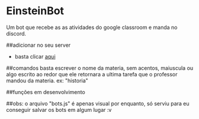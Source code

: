 # EinsteinBot
Um bot que recebe as as atividades do google classroom e manda no discord.

##adicionar no seu server
- basta clicar [aqui](https://discord.com/api/oauth2/authorize?client_id=725872626416746497&permissions=8&scope=bot)

##comandos
basta escrever o nome da materia, sem acentos, maiuscula ou algo escrito ao
redor que ele retornara a ultima tarefa que o professor mandou da materia.
ex: "historia"

##funções
em desenvolvimento

##obs:
o arquivo "bots.js" é apenas visual por enquanto, só serviu para eu conseguir salvar os bots em algum lugar :v


